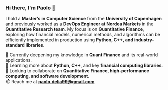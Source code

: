 ### Hi there, I'm Paolo 👋

I hold a **Master’s in Computer Science** from the **University of Copenhagen** and previously worked as a **DevOps Engineer at Nordea Markets** in the **Quantitative Research team**. My focus is on **Quantitative Finance**, exploring how financial models, numerical methods, and algorithms can be efficiently implemented in production using **Python, C++, and industry-standard libraries**.  

🔭 Currently deepening my knowledge in **Quant Finance** and its real-world applications.  
🌱 Learning more about **Python, C++**, and key **financial computing libraries**.  
👯 Looking to collaborate on **Quantitative Finance, high-performance computing, and software development**.  
📫 Reach me at **paolo.delia99@gmail.com**  

<!--
**paolodelia99/paolodelia99** is a ✨ _special_ ✨ repository because its `README.md` (this file) appears on your GitHub profile.

Here are some ideas to get you started:

- 🔭 I’m currently working on ...
- 🌱 I’m currently learning ...
- 👯 I’m looking to collaborate on ...
- 🤔 I’m looking for help with ...
- 💬 Ask me about ... - 💬 Feel free to ask me anything. 
- 📫 How to reach me: ...
- 😄 Pronouns: ...
- ⚡ Fun fact: ...
-->
